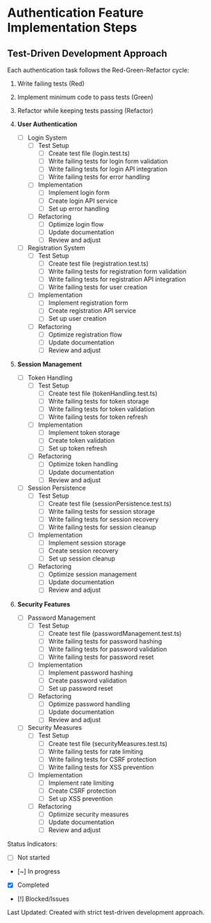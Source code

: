 # Authentication Feature Implementation Steps

## Test-Driven Development Approach
Each authentication task follows the Red-Green-Refactor cycle:
1. Write failing tests (Red)
2. Implement minimum code to pass tests (Green)
3. Refactor while keeping tests passing (Refactor)

1. **User Authentication**
   - [ ] Login System
     - [ ] Test Setup
       - [ ] Create test file (login.test.ts)
       - [ ] Write failing tests for login form validation
       - [ ] Write failing tests for login API integration
       - [ ] Write failing tests for error handling
     - [ ] Implementation
       - [ ] Implement login form
       - [ ] Create login API service
       - [ ] Set up error handling
     - [ ] Refactoring
       - [ ] Optimize login flow
       - [ ] Update documentation
       - [ ] Review and adjust

   - [ ] Registration System
     - [ ] Test Setup
       - [ ] Create test file (registration.test.ts)
       - [ ] Write failing tests for registration form validation
       - [ ] Write failing tests for registration API integration
       - [ ] Write failing tests for user creation
     - [ ] Implementation
       - [ ] Implement registration form
       - [ ] Create registration API service
       - [ ] Set up user creation
     - [ ] Refactoring
       - [ ] Optimize registration flow
       - [ ] Update documentation
       - [ ] Review and adjust

2. **Session Management**
   - [ ] Token Handling
     - [ ] Test Setup
       - [ ] Create test file (tokenHandling.test.ts)
       - [ ] Write failing tests for token storage
       - [ ] Write failing tests for token validation
       - [ ] Write failing tests for token refresh
     - [ ] Implementation
       - [ ] Implement token storage
       - [ ] Create token validation
       - [ ] Set up token refresh
     - [ ] Refactoring
       - [ ] Optimize token handling
       - [ ] Update documentation
       - [ ] Review and adjust

   - [ ] Session Persistence
     - [ ] Test Setup
       - [ ] Create test file (sessionPersistence.test.ts)
       - [ ] Write failing tests for session storage
       - [ ] Write failing tests for session recovery
       - [ ] Write failing tests for session cleanup
     - [ ] Implementation
       - [ ] Implement session storage
       - [ ] Create session recovery
       - [ ] Set up session cleanup
     - [ ] Refactoring
       - [ ] Optimize session management
       - [ ] Update documentation
       - [ ] Review and adjust

3. **Security Features**
   - [ ] Password Management
     - [ ] Test Setup
       - [ ] Create test file (passwordManagement.test.ts)
       - [ ] Write failing tests for password hashing
       - [ ] Write failing tests for password validation
       - [ ] Write failing tests for password reset
     - [ ] Implementation
       - [ ] Implement password hashing
       - [ ] Create password validation
       - [ ] Set up password reset
     - [ ] Refactoring
       - [ ] Optimize password handling
       - [ ] Update documentation
       - [ ] Review and adjust

   - [ ] Security Measures
     - [ ] Test Setup
       - [ ] Create test file (securityMeasures.test.ts)
       - [ ] Write failing tests for rate limiting
       - [ ] Write failing tests for CSRF protection
       - [ ] Write failing tests for XSS prevention
     - [ ] Implementation
       - [ ] Implement rate limiting
       - [ ] Create CSRF protection
       - [ ] Set up XSS prevention
     - [ ] Refactoring
       - [ ] Optimize security measures
       - [ ] Update documentation
       - [ ] Review and adjust

Status Indicators:
- [ ] Not started
- [~] In progress
- [x] Completed
- [!] Blocked/Issues

Last Updated: Created with strict test-driven development approach. 